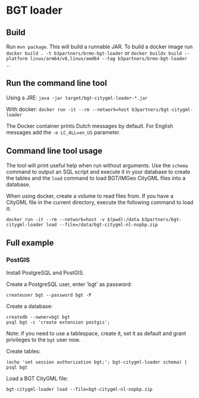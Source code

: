 # BGT loader

## Build

Run `mvn package`. This will build a runnable JAR. To build a docker image run `docker build . -t b3partners/brmo-bgt-loader` or `docker buildx build --platform linux/arm64/v8,linux/amd64 --tag b3partners/brmo-bgt-loader .`.

## Run the command line tool

Using a JRE:
`java -jar target/bgt-citygml-loader-*.jar`

With docker:
`docker run -it --rm --network=host b3partners/bgt-citygml-loader`

The Docker container prints Dutch messages by default. For English messages add the `-e LC_ALL=en_US` parameter.

## Command line tool usage

The tool will print useful help when run without arguments. Use the `schema` command to output an SQL script 
and execute it in your database to create the tables and the `load` command to load BGT/IMGeo CityGML files into a database.

When using docker, create a volume to read files from. If you have a CityGML file in the current directory, execute the
following command to load it:

`docker run -it --rm --network=host -v $(pwd):/data b3partners/bgt-citygml-loader load --file=/data/bgt-citygml-nl-nopbp.zip`

## Full example

### PostGIS

Install PostgreSQL and PostGIS.

Create a PostgreSQL user, enter 'bgt' as password:
```
createuser bgt --password bgt -P
```
Create a database:
```
createdb --owner=bgt bgt
psql bgt -c 'create extension postgis';
```
Note: if you need to use a tablespace, create it, set it as default and grant privileges to the `bgt` user now.

Create tables:
```
(echo 'set session authorization bgt;'; bgt-citygml-loader schema) | psql bgt
```
Load a BGT CityGML file:
```
bgt-citygml-loader load --file=bgt-citygml-nl-nopbp.zip
```